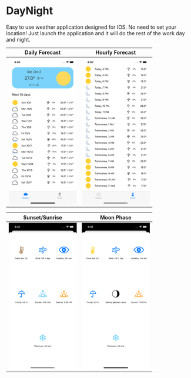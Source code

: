 # DayNight
Easy to use weather application designed for IOS. No need to set your location! Just launch the application and it will do the rest of the work day and night.



| Daily Forecast  | Hourly Forecast |
| ------------- | ------------- |
| <img  height= "400" src="Screenshots/Screenshot 1.png"> | <img  height= "400" src="Screenshots/Screenshot 2.png">  |



| Sunset/Sunrise  | Moon Phase |
| ------------- | ------------- |
| <img  height= "400" src="Screenshots/Screenshot 3.png">| <img  height= "400" src="Screenshots/Screenshot 4.png"> |

